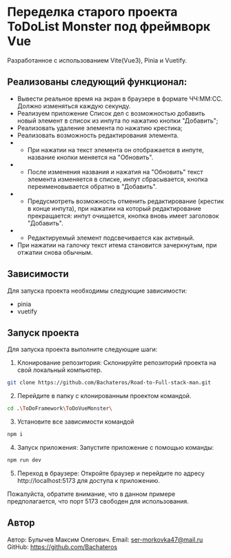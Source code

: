 # Переделка старого проекта ToDoList Monster под фреймворк Vue

Разработанное с использованием Vite(Vue3), Pinia и Vuetify.

## Реализованы следующий функционал:

- Вывести реальное время на экран в браузере в формате ЧЧ:ММ:СС. Должно изменяться каждую секунду.
- Реализуем приложение Список дел с возможностью добавить новый элемент в список из инпута по нажатию кнопки "Добавить";
- Реализовать удаление элемента по нажатию крестика;
- Реализовать возможность редактирования элемента.
- - При нажатии на текст элемента он отображается в инпуте, название кнопки меняется на "Обновить".
- - После изменения названия и нажатия на "Обновить" текст элемента изменяется в списке, инпут сбрасывается, кнопка переименовывается обратно в "Добавить".
- - Предусмотреть возможность отменить редактирование (крестик в конце инпута), при нажатии на который редактирование прекращается: инпут очищается, кнопка вновь имеет заголовок "Добавить".
- - Редактируемый элемент подсвечивается как активный.
- При нажатии на галочку текст итема становится зачеркнутым, при отжатии снова обычным.

## Зависимости

Для запуска проекта необходимы следующие зависимости:

- pinia
- vuetify

## Запуск проекта

Для запуска проекта выполните следующие шаги:

1. Клонирование репозитория: Склонируйте репозиторий проекта на свой локальный компьютер.

```bash
git clone https://github.com/Bachateros/Road-to-Full-stack-man.git
```

2. Перейдите в папку с клонированным проектом командой.

```bash
cd .\ToDoFramework\ToDoVueMonster\
```

3. Установите все зависимости командой

```bash
npm i
```

4. Запуск приложения: Запустите приложение с помощью команды:

```bash
npm run dev
```

5. Переход в браузере: Откройте браузер и перейдите по адресу http://localhost:5173 для доступа к приложению.

Пожалуйста, обратите внимание, что в данном примере предполагается, что порт 5173 свободен для использования.

## Автор

Автор: Булычев Максим Олегович.
Email: ser-morkovka47@mail.ru
GitHub: https://github.com/Bachateros
